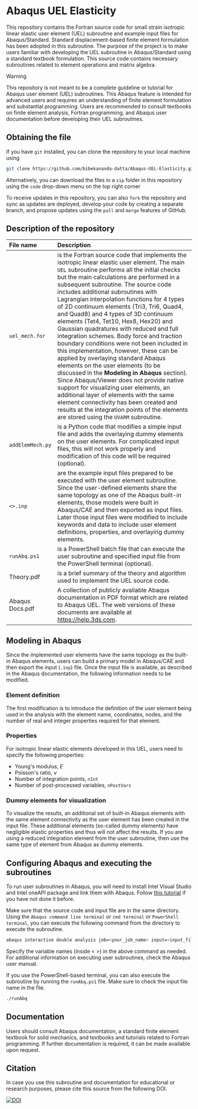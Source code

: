 # Abaqus UEL Elasticity
 
 
This repository contains the Fortran source code for small strain isotropic linear elastic user element (UEL) subroutine and example input files for Abaqus/Standard. Standard displacement-based finite element formulation has been adopted in this subroutine. The purpose of the project is to make users familiar with developing the UEL subroutine in Abaqus/Standard using a standard textbook formulation. This source code contains necessary subroutines related to element operations and matrix algebra.


> [!WARNING]
> This repository is not meant to be a complete guideline or tutorial for Abaqus user element (UEL) subroutines. This Abaqus feature is intended for advanced users and requires an understanding of finite element formulation and substantial programming. Users are recommended to consult textbooks on finite element analysis, Fortran programming, and Abaqus user documentation before developing their UEL subroutines.



## Obtaining the file

If you have `git` installed, you can clone the repository to your local machine using
```bash
git clone https://github.com/bibekananda-datta/Abaqus-UEL-Elasticity.git
```
Alternatively, you can download the files in a `zip` folder in this repository using the `code` drop-down menu on the top right corner

To receive updates in this repository, you can also `fork` the repository and sync as updates are deployed, develop your code by creating a separate branch, and propose updates using the `pull` and `merge` features of GitHub.



## Description of the repository

| File name     | Description   |
| :---------    | :-----------  |
| `uel_mech.for` | is the Fortran source code that implements the isotropic linear elastic user element. The main `UEL` subroutine performs all the initial checks but the main calculations are performed in a subsequent subroutine. The source code includes additional subroutines with Lagrangian interpolation functions for 4 types of 2D continuum elements (Tri3, Tri6, Quad4, and Quad8) and 4 types of 3D continuum elements (Tet4, Tet10, Hex8, Hex20) and Gaussian quadratures with reduced and full integration schemes. Body force and traction boundary conditions were not been included in this implementation, however, these can be applied by overlaying standard Abaqus elements on the user elements (to be discussed in the **Modeling in Abaqus** section). Since Abaqus/Viewer does not provide native support for visualizing user elements, an additional layer of elements with the same element connectivity has been created and results at the integration points of the elements are stored using the `UVARM` subroutine. |
| `addElemMech.py` | is a Python code that modifies a simple input file and adds the overlaying dummy elements on the user elements. For complicated input files, this will not work properly and modification of this code will be required (optional). |
| `<>.inp` | are the example input files prepared to be executed with the user element subroutine. Since the user-defined elements share the same topology as one of the Abaqus built-in elements, those models were built in Abaqus/CAE and then exported as input files. Later those input files were modified to include keywords and data to include user element definitions, properties, and overlaying dummy elements. |
| `runAbq.ps1` | is a PowerShell batch file that can execute the user subroutine and specified input file from the PowerShell terminal (optional).
| Theory.pdf | is a brief summary of the theory and algorithm used to implement the UEL source code. |
| Abaqus Docs.pdf | A collection of publicly available Abaqus documentation in PDF format which are related to Abaqus UEL. The web versions of these documents are available at https://help.3ds.com. |



## Modeling in Abaqus

Since the implemented user elements have the same topology as the built-in Abaqus elements, users can build a primary model in Abaqus/CAE and then export the input (`.inp`) file. Once the input file is available, as described in the Abaqus documentation, the following information needs to be modified.

### Element definition

The first modification is to introduce the definition of the user element being used in the analysis with the element name, coordinates, nodes, and the number of real and integer properties required for that element.


### Properties

For isotropic linear elastic elements developed in this UEL, users need to specify the following properties:
- Young's modulus, $E$
- Poisson's ratio, $\nu$
- Number of integration points, `nInt`
- Number of post-processed variables, `nPostVars`


### Dummy elements for visualization

To visualize the results, an additional set of built-in Abaqus elements with the same element connectivity as the user element has been created in the input file. These additional elements (so-called dummy elements) have negligible elastic properties and thus will not affect the results. If you are using a reduced integration element from the user subroutine, then use the same type of element from Abaqus as dummy elements.



## Configuring Abaqus and executing the subroutines

To run user subroutines in Abaqus, you will need to install Intel Visual Studio and Intel oneAPI package and link them with Abaqus. Follow [this tutorial](https://www.bibekanandadatta.com/blog/2021/link-intel-and-vs-abaqus-2020/) if you have not done it before.

Make sure that the source code and input file are in the same directory. Using the `Abaqus command line terminal` or `cmd terminal` or `PowerShell terminal`, you can execute the following command from the directory to execute the subroutine.

```bash
abaqus interactive double analysis job=<your_job_name> input=<input_file_name.inp> user=<source_code.for>
```
Specify the variable names (inside < >) in the above command as needed. For additional information on executing user subroutines, check the Abaqus user manual.

If you use the PowerShell-based terminal, you can also execute the subroutine by running the `runAbq.ps1` file. Make sure to check the input file name in the file.
```bash
./runAbq
```


## Documentation

Users should consult Abaqus documentation, a standard finite element textbook for solid mechanics, and textbooks and tutorials related to Fortran programming. If further documentation is required, it can be made available upon request.


## Citation

In case you use this subroutine and documentation for educational or research purposes, please cite this source from the following DOI.

[![DOI](https://zenodo.org/badge/DOI/10.5281/zenodo.11075088.svg)](https://doi.org/10.5281/zenodo.11075088)
